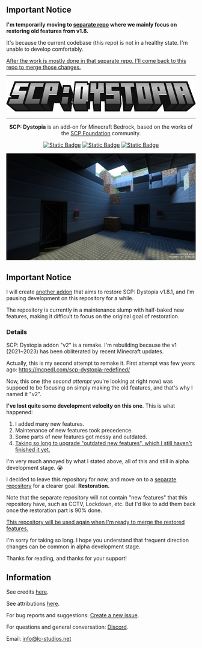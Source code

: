 ## Important Notice

__I'm temporarily moving to [separate repo](https://github.com/lc-studios-mc/scp-dystopia-v1-restoration)
where we mainly focus on restoring old features from v1.8.__

It's because the current codebase (this repo) is not in a healthy state.
I'm unable to develop comfortably.

<ins>After the work is mostly done in that separate repo,
I'll come back to this repo to merge those changes.</ins>

<hr/>

<div align="center">

<img src="./media/logo.webp" alt="Logo" title="SCP: Dystopia" height="80" />

<hr/>

**SCP: Dystopia** is an add-on for Minecraft Bedrock, based on the works of the [SCP Foundation](https://scp-wiki.wikidot.com/) community.

[![Static Badge](https://img.shields.io/badge/Discord-%235865F2?style=for-the-badge&logo=discord&logoColor=%23ffffff)](https://discord.gg/K2mxsJ2trE)
[![Static Badge](https://img.shields.io/badge/CurseForge-%23f16436?style=for-the-badge&logo=curseforge&logoColor=%23ffffff)](https://www.curseforge.com/minecraft-bedrock/addons/scp-dystopia-addon)
[![Static Badge](https://img.shields.io/badge/MCPEDL-%2300a52e?style=for-the-badge)](https://mcpedl.com/scp-dystopia-addon/)

<img src="./media/banner.webp" alt="Logo" title="SCP: Dystopia" />

</div>

## Important Notice

I will create [another addon](https://github.com/lc-studios-mc/scp-dystopia-v1-restoration) that aims to restore SCP: Dystopia v1.8.1,
and I'm pausing development on this repository for a while.

The repository is currently in a maintenance slump with half-baked new features,
making it difficult to focus on the original goal of restoration.

### Details

SCP: Dystopia addon "v2" is a remake.
I'm rebuilding because the v1 (2021~2023) has been obliterated by recent Minecraft updates.

Actually, this is my second attempt to remake it.
First attempt was few years ago: https://mcpedl.com/scp-dystopia-redefined/

Now, this one (the *second attempt* you're looking at right now) was suppoed to be focusing on simply making the old features,
and that's why I named it "v2".

**I've lost quite some development velocity on this one**. This is what happened:
1. I added many new features.
2. Maintenance of new features took precedence.
3. Some parts of new features got messy and outdated.
4. <ins>Taking so long to upgrade "outdated new features", which I still haven't finished it yet.</ins>

I'm very much annoyed by what I stated above, all of this and still in alpha development stage. :sob:

I decided to leave this repository for now, and move on to a [separate repository](https://github.com/lc-studios-mc/scp-dystopia-v1-restoration) for a clearer goal: **Restoration.**

Note that the separate repository will not contain "new features" that this repository have, such as CCTV, Lockdown, etc.
But I'd like to add them back once the restoration part is 90% done.

<ins>This repository will be used again when I'm ready to merge the restored features.</ins>

I'm sorry for taking so long. I hope you understand that frequent direction changes can be common in alpha development stage.

Thanks for reading, and thanks for your support!

## Information

See credits [here](./docs/credits.md).

See attributions [here](./docs/attributions.md).

For bug reports and suggestions: [Create a new issue](https://github.com/lc-studios-mc/scp-dystopia/issues).

For questions and general conversation: [Discord](https://discord.gg/K2mxsJ2trE).

Email: info@lc-studios.net
